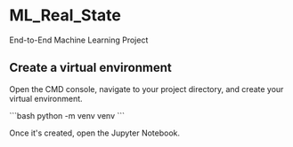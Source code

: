 # ML_Real_State
End-to-End Machine Learning Project

## Create a virtual environment
Open the CMD console, navigate to your project directory, and create your virtual environment.

\```bash
python -m venv venv
\```

Once it's created, open the Jupyter Notebook.






